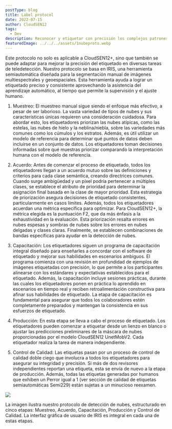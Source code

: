 ```yaml
---
postType: blog
title: Label protocol
date: 2022-07-15
author: CloudSEN12
tags:
  - Dev
description: Reconocer y etiquetar con precisión los complejos patrones de nubes requiere conocimientos especializados. Para lograr la máxima precisión de etiquetado en CloudSEN12+, hemos diseñado meticulosamente un protocolo integral de cinco pasos que aborda eficazmente los desafíos únicos que plantea el etiquetado de nubes.
featuredImage: ../../../assets/1nubeproto.webp
---
```



Este protocolo no solo es aplicable a CloudSEN12+, sino que también se puede adaptar para mejorar la precisión del etiquetado en diversas tareas de teledetección. Nuestro protocolo se basa en IRIS, una herramienta semiautomática diseñada para la segmentación manual de imágenes multiespectrales y geoespaciales. Esta herramienta ayuda a lograr un etiquetado preciso y consistente aprovechando la asistencia del aprendizaje automático, al tiempo que permite la supervisión y el ajuste humano.

1. Muestreo: El muestreo manual sigue siendo el enfoque más efectivo, a pesar de ser laborioso. La vasta variedad de tipos de nubes y sus características únicas requieren una consideración cuidadosa. Para abordar esto, los etiquetadores priorizan las nubes atípicas, como las estelas, las nubes de hielo y la neblina/niebla, sobre las variedades más comunes como los cúmulos y los estratos. Además, es útil utilizar un modelo de referencia para determinar qué puntos de datos deben incluirse en un conjunto de datos. Los etiquetadores toman decisiones informadas sobre qué muestras priorizar comparando la interpretación humana con el modelo de referencia.

2. Acuerdo: Antes de comenzar el proceso de etiquetado, todos los etiquetadores llegan a un acuerdo mutuo sobre las definiciones y criterios para cada clase semántica, creando directrices comunes. Cuando surge ambigüedad y un píxel podría pertenecer a múltiples clases, se establece el atributo de prioridad para determinar la asignación final basada en la clase de mayor prioridad. Esta estrategia de priorización asegura decisiones de etiquetado consistentes, particularmente en casos límites. Además, todos los etiquetadores acuerdan una métrica específica para optimizar. Para CloudSEN12+, la métrica elegida es la puntuación F2, que da más énfasis a la exhaustividad en la evaluación. Esta priorización resalta errores en nubes espesas y sombras de nubes sobre los errores en nubes delgadas y clases claras. Finalmente, se establecen combinaciones de bandas específicas para ayudar en la detección de nubes.

3. Capacitación: Los etiquetadores siguen un programa de capacitación integral diseñado para enseñarles a concordar con el software de etiquetado y mejorar sus habilidades en escenarios ambiguos. El programa comienza con una revisión en profundidad de ejemplos de imágenes etiquetadas con precisión, lo que permite a los participantes alinearse con los estándares y expectativas establecidos para el etiquetado. Además, la capacitación incluye sesiones prácticas, durante las cuales los etiquetadores ponen en práctica lo aprendido en escenarios en tiempo real y reciben retroalimentación constructiva para afinar sus habilidades de etiquetado. La etapa de capacitación es fundamental para asegurar que todos los colaboradores estén completamente preparados y mantengan la consistencia en sus esfuerzos de etiquetado.

4. Producción: En esta etapa se lleva a cabo el proceso de etiquetado. Los etiquetadores pueden comenzar a etiquetar desde un lienzo en blanco o ajustar las predicciones preliminares de la máscara de nubes proporcionadas por el modelo CloudSEN12 UnetMobV2. Cada etiquetador realiza la tarea de manera independiente.

5. Control de Calidad: Las etiquetas pasan por un proceso de control de calidad doble ciego que involucra a todos los etiquetadores para asegurar su integridad y precisión. Si más de dos revisores independientes reportan una etiqueta, esta se envía de nuevo a la etapa de producción. Además, todas las etiquetas generadas por humanos que exhiben un Perror igual a 1 (ver sección de calidad de etiquetas semiautomáticas Semi229) están sujetas a un minucioso reexamen.

![](../../../assets/fig_blog_01.png)

La imagen ilustra nuestro protocolo de detección de nubes, estructurado en cinco etapas: Muestreo, Acuerdo, Capacitación, Producción y Control de Calidad. La interfaz gráfica de usuario de IRIS es integral en cada una de estas etapas.